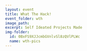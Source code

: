 ```yaml
---
layout: event
title: What The Hack!
event_folder: wth
image_path: 
excerpt: Self Ideated Projects Made
img-folder:
  id: 0BxFS9XJJcmbGVnlvSl8zQVlPLWc
  name: wth-pics
---
```


